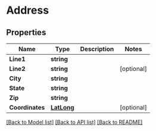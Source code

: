 # Address

## Properties

Name | Type | Description | Notes
------------ | ------------- | ------------- | -------------
**Line1** | **string** |  | 
**Line2** | **string** |  | [optional] 
**City** | **string** |  | 
**State** | **string** |  | 
**Zip** | **string** |  | 
**Coordinates** | [**LatLong**](LatLong.md) |  | [optional] 

[[Back to Model list]](../README.md#documentation-for-models) [[Back to API list]](../README.md#documentation-for-api-endpoints) [[Back to README]](../README.md)



